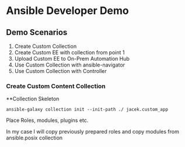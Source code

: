 # Ansible Developer Demo

## Demo Scenarios

1. Create Custom Collection
2. Create Custom EE with collection from point 1
3. Upload Custom EE to On-Prem Automation Hub
4. Use Custom Collection with ansible-navigator
5. Use Custom Collection with Controller

### Create Custom Content Collection

**Collection Skeleton

`ansible-galaxy collection init --init-path ./ jacek.custom_app`

Place Roles, modules, plugins etc.

In my case I will copy previously prepared roles and copy modules from ansible.posix collection
